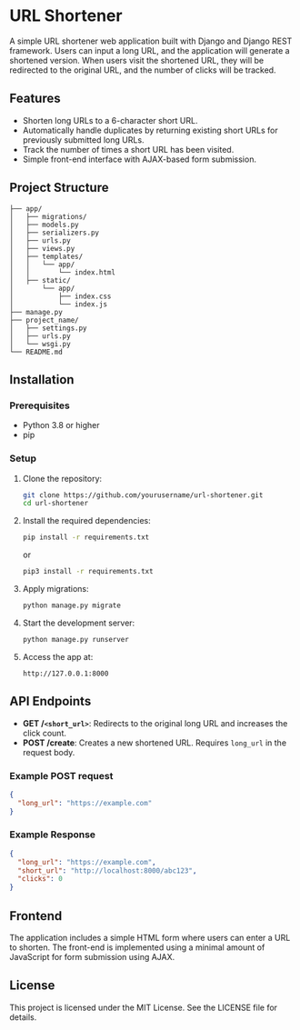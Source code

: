 # URL Shortener

A simple URL shortener web application built with Django and Django REST framework. Users can input a long URL, and the application will generate a shortened version. When users visit the shortened URL, they will be redirected to the original URL, and the number of clicks will be tracked.

## Features

- Shorten long URLs to a 6-character short URL.
- Automatically handle duplicates by returning existing short URLs for previously submitted long URLs.
- Track the number of times a short URL has been visited.
- Simple front-end interface with AJAX-based form submission.

## Project Structure

```
├── app/
│   ├── migrations/
│   ├── models.py
│   ├── serializers.py
│   ├── urls.py
│   ├── views.py
│   ├── templates/
│   │   └── app/
│   │       └── index.html
│   ├── static/
│       └── app/
│           ├── index.css
│           └── index.js
├── manage.py
├── project_name/
│   ├── settings.py
│   ├── urls.py
│   └── wsgi.py
└── README.md
```

## Installation

### Prerequisites

- Python 3.8 or higher
- pip

### Setup

1. Clone the repository:
   ```bash
   git clone https://github.com/yourusername/url-shortener.git
   cd url-shortener
   ```

2. Install the required dependencies:
   ```bash
   pip install -r requirements.txt
   ```
   
   or

   ```bash
   pip3 install -r requirements.txt
   ```

3. Apply migrations:
   ```bash
   python manage.py migrate
   ```

4. Start the development server:
   ```bash
   python manage.py runserver
   ```

5. Access the app at:
   ```
   http://127.0.0.1:8000
   ```

## API Endpoints

- **GET /`<short_url>`**: Redirects to the original long URL and increases the click count.
- **POST /create**: Creates a new shortened URL. Requires `long_url` in the request body.

### Example POST request

```json
{
  "long_url": "https://example.com"
}
```

### Example Response

```json
{
  "long_url": "https://example.com",
  "short_url": "http://localhost:8000/abc123",
  "clicks": 0
}
```

## Frontend

The application includes a simple HTML form where users can enter a URL to shorten. The front-end is implemented using a minimal amount of JavaScript for form submission using AJAX.


## License

This project is licensed under the MIT License. See the LICENSE file for details.
